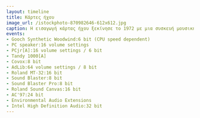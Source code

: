 ```yaml
---
layout: timeline
title: Κάρτες ήχου
image_url: /istockphoto-870982646-612x612.jpg
caption: Η εισαγωγή κάρτας ήχου ξεκίνησε το 1972 με μια συσκευή μουσικής για να δίνει και ακούστικα αιρεθήσματα στον χρήστη εκτός από οτπικά.Με την εξέληξη των υπολογιστών όμως αυξήθηκαν και οι απαιτήσεις της για τον ήχο. Πλέον, η είσοδος και έξοδος του ήχου που παρέχετσαι από τις κάρτες ήχουμε μας έχουν δώσει μέχρι και την ικανότητα να επικοινωνούμε με τον υπολογιστή και όχι μόνο για να εκτελέσουμε απλές αλλά χρήσιμες καθημερινές διαδικασίες ή να αντλήσουμε πληροφορίες.
events:
- Gooch Synthetic Woodwind:6 bit (CPU speed dependent)
- PC speaker:16 volume settings
- PCjr[A]:16 volume settings / 6 bit
- Tandy 1000[A]
- Covox:8 bit
- AdLib:64 volume settings / 8 bit
- Roland MT-32:16 bit
- Sound Blaster:8 bit
- Sound Blaster Pro:8 bit
- Roland Sound Canvas:16 bit
- AC'97:24 bit
- Environmental Audio Extensions
- Intel High Definition Audio:32 bit
---
```


